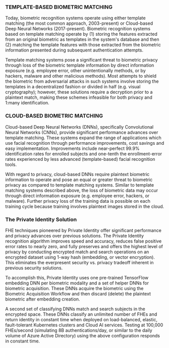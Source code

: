 ### TEMPLATE-BASED BIOMETRIC MATCHING


Today, biometric recognition systems operate using either template matching (the most common approach, 2003-present) or Cloud-based Deep Neural Networks (2017-present).  Biometric recognition systems based on template matching operate by (1) storing the features extracted from an original biometric as templates in the system's database and then (2) matching the template features with those extracted from the biometric information presented during subsequent authentication attempts. 

Template matching systems pose a significant threat to biometric privacy through loss of the biometric template information by direct information exposure (e.g. employee error, other unintentionally methods, or by hackers, malware and other malicious methods). Most attempts to shield the biometric from adversarial attacks in such systems involve storing the templates in a decentralized fashion or divided in half (e.g. visual cryptography); however, these solutions require a decryption prior to a plaintext match, making these schemes infeasible for both privacy and 1:many identification.
</br>

### CLOUD-BASED BIOMETRIC MATCHING

Cloud-based Deep Neural Networks‎ (DNNs), specifically Convolutional Neural Networks (CNNs), provide significant performance advances over template matching. These systems expand the range of applications which use facial recognition through performance improvements, cost savings and easy implementation.  Improvements include near-perfect 99.9% identification rates for enrolled subjects and one-tenth the enrollment-error rates experienced by less advanced (template-based) facial recognition tools.

With regard to privacy, cloud-based DNNs require plaintext biometric information to operate and pose an equal or greater threat to biometric privacy as compared to template matching systems. Similar to template matching systems described above, the loss of biometric data may occur through direct information exposure (e.g. employee error, hackers, or malware). Further privacy loss of the training data is possible on each training cycle because training involves plaintext images stored in the cloud.

### The Private Identity Solution

FHE techniques pioneered by Private Identity offer significant performance and privacy advances over previous solutions. The Private Identity recognition algorithm improves speed and accuracy, reduces false positive error rates to nearly zero, and fully preserves and offers the highest level of privacy by conducting encrypted match and search operations on an encrypted dataset using 1-way hash (embedding, or vector encryption). This eliminates the everpresent security vs. privacy tradeoff inherent in previous security solutions.  

To accomplish this, Private Identity uses one pre-trained TensorFlow embedding DNN per biometric modality and a set of helper DNNs for biometric acquisition.  These DNNs acquire the biometric using the Biometric Acquisition Workflow and then discard (delete) the plaintext biometric after embedding creation. 

A second set of classifying DNNs match and search subjects in the encrypted space. These DNNs classify an unlimited number of FHEs and return identity in constant time when deployed on load-balanced, elastic, fault-tolerant Kubernetes clusters and Cloud AI services. Testing at 100,000 FHEs/second (simulating 8B authentications/day, or similar to the daily volume of Azure Active Directory) using the above configuration responds in constant time.  


